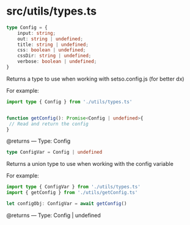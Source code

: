# src/utils/types.ts

```ts
type Config = {
    input: string;
    out: string | undefined;
    title: string | undefined;
    css: boolean | undefined;
    cssDir: string | undefined;
    verbose: boolean | undefined;
}
```

Returns a type to use when working with setso.config.js (for better dx)

For example:

```ts
import type { Config } from './utils/types.ts'


function getConfig(): Promise<Config | undefined>{
 // Read and return the config
}
```

@returns — Type: Config

```ts
type ConfigVar = Config | undefined
```

Returns a union type to use when working with the config variable

For example:

```ts
import type { ConfigVar } from './utils/types.ts'
import { getConfig } from './utils/getConfig.ts'

let configObj: ConfigVar = await getConfig()
```

@returns — Type: Config | undefined
